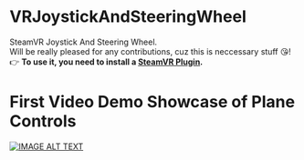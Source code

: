 # VRJoystickAndSteeringWheel
SteamVR Joystick And Steering Wheel.<br>
Will be really pleased for any contributions, cuz this is neccessary stuff 😘!
👉 <b>To use it, you need to install a <a href="https://www.assetstore.unity3d.com/en/#!/content/32647" target="blank_">SteamVR Plugin</a>.</b>

# First Video Demo Showcase of Plane Controls
[![IMAGE ALT TEXT](http://dl3.joxi.net/drive/2017/11/14/0005/1731/378563/63/07405a9dab.png)](https://www.youtube.com/watch?v=Zhx2gQYKlCM "Showcase VRJAS")
